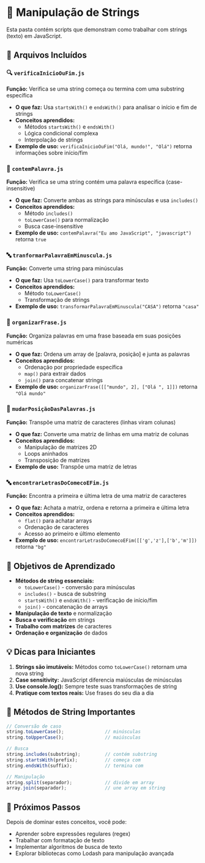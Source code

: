 # 📝 Manipulação de Strings

Esta pasta contém scripts que demonstram como trabalhar com strings (texto) em JavaScript.

## 📁 Arquivos Incluídos

### 🔍 `verificaInicioOuFim.js`
**Função:** Verifica se uma string começa ou termina com uma substring específica
- **O que faz:** Usa `startsWith()` e `endsWith()` para analisar o início e fim de strings
- **Conceitos aprendidos:**
  - Métodos `startsWith()` e `endsWith()`
  - Lógica condicional complexa
  - Interpolação de strings
- **Exemplo de uso:** `verificaInicioOuFim("Olá, mundo!", "Olá")` retorna informações sobre início/fim

### 🔎 `contemPalavra.js`
**Função:** Verifica se uma string contém uma palavra específica (case-insensitive)
- **O que faz:** Converte ambas as strings para minúsculas e usa `includes()`
- **Conceitos aprendidos:**
  - Método `includes()`
  - `toLowerCase()` para normalização
  - Busca case-insensitive
- **Exemplo de uso:** `contemPalavra("Eu amo JavaScript", "javascript")` retorna `true`

### 🔤 `tranformarPalavraEmMinuscula.js`
**Função:** Converte uma string para minúsculas
- **O que faz:** Usa `toLowerCase()` para transformar texto
- **Conceitos aprendidos:**
  - Método `toLowerCase()`
  - Transformação de strings
- **Exemplo de uso:** `transformarPalavraEmMinuscula("CASA")` retorna `"casa"`

### 📝 `organizarFrase.js`
**Função:** Organiza palavras em uma frase baseada em suas posições numéricas
- **O que faz:** Ordena um array de [palavra, posição] e junta as palavras
- **Conceitos aprendidos:**
  - Ordenação por propriedade específica
  - `map()` para extrair dados
  - `join()` para concatenar strings
- **Exemplo de uso:** `organizarFrase([["mundo", 2], ["Olá ", 1]])` retorna `"Olá mundo"`

### 🔄 `mudarPosiçãoDasPalavras.js`
**Função:** Transpõe uma matriz de caracteres (linhas viram colunas)
- **O que faz:** Converte uma matriz de linhas em uma matriz de colunas
- **Conceitos aprendidos:**
  - Manipulação de matrizes 2D
  - Loops aninhados
  - Transposição de matrizes
- **Exemplo de uso:** Transpõe uma matriz de letras

### 🔤 `encontrarLetrasDoComecoEFim.js`
**Função:** Encontra a primeira e última letra de uma matriz de caracteres
- **O que faz:** Achata a matriz, ordena e retorna a primeira e última letra
- **Conceitos aprendidos:**
  - `flat()` para achatar arrays
  - Ordenação de caracteres
  - Acesso ao primeiro e último elemento
- **Exemplo de uso:** `encontrarLetrasDoComecoEFim([['g','z'],['b','m']])` retorna `"bg"`

## 🎯 Objetivos de Aprendizado

- **Métodos de string essenciais:**
  - `toLowerCase()` - conversão para minúsculas
  - `includes()` - busca de substring
  - `startsWith()` e `endsWith()` - verificação de início/fim
  - `join()` - concatenação de arrays
- **Manipulação de texto** e normalização
- **Busca e verificação** em strings
- **Trabalho com matrizes** de caracteres
- **Ordenação e organização** de dados

## 💡 Dicas para Iniciantes

1. **Strings são imutáveis:** Métodos como `toLowerCase()` retornam uma nova string
2. **Case sensitivity:** JavaScript diferencia maiúsculas de minúsculas
3. **Use console.log():** Sempre teste suas transformações de string
4. **Pratique com textos reais:** Use frases do seu dia a dia

## 🔧 Métodos de String Importantes

```javascript
// Conversão de caso
string.toLowerCase();               // minúsculas
string.toUpperCase();               // maiúsculas

// Busca
string.includes(substring);         // contém substring
string.startsWith(prefix);          // começa com
string.endsWith(suffix);            // termina com

// Manipulação
string.split(separador);            // divide em array
array.join(separador);              // une array em string
```

## 🚀 Próximos Passos

Depois de dominar estes conceitos, você pode:
- Aprender sobre expressões regulares (regex)
- Trabalhar com formatação de texto
- Implementar algoritmos de busca de texto
- Explorar bibliotecas como Lodash para manipulação avançada

